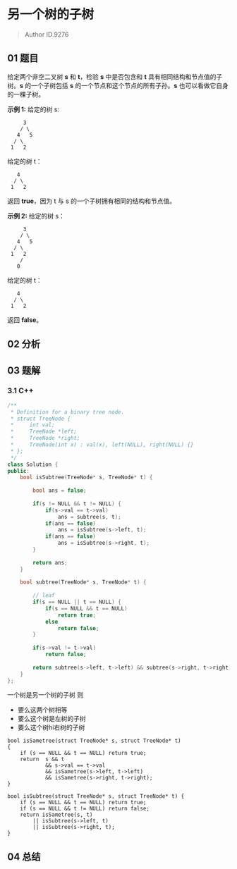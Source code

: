 # 另一个树的子树
> Author ID.9276

## 01 题目

给定两个非空二叉树 **s** 和 **t**，检验 **s** 中是否包含和 **t** 具有相同结构和节点值的子树。**s** 的一个子树包括 **s** 的一个节点和这个节点的所有子孙。**s** 也可以看做它自身的一棵子树。

**示例 1:**
给定的树 s:

```
     3
    / \
   4   5
  / \
 1   2
```

给定的树 t：

```
   4 
  / \
 1   2
```

返回 **true**，因为 t 与 s 的一个子树拥有相同的结构和节点值。

**示例 2:**
给定的树 s：

```
     3
    / \
   4   5
  / \
 1   2
    /
   0
```

给定的树 t：

```
   4
  / \
 1   2
```

返回 **false**。

## 02 分析



## 03 题解

### 3.1 C++

```c++
/**
 * Definition for a binary tree node.
 * struct TreeNode {
 *     int val;
 *     TreeNode *left;
 *     TreeNode *right;
 *     TreeNode(int x) : val(x), left(NULL), right(NULL) {}
 * };
 */
class Solution {
public:
    bool isSubtree(TreeNode* s, TreeNode* t) {
        
        bool ans = false;
        
        if(s != NULL && t != NULL) {
            if(s->val == t->val)
                ans = subtree(s, t);
            if(ans == false)
                ans = isSubtree(s->left, t);
            if(ans == false)
                ans = isSubtree(s->right, t);
        }
        
        return ans;
    }
    
    bool subtree(TreeNode* s, TreeNode* t) {
        
        // leaf
        if(s == NULL || t == NULL) {
            if(s == NULL && t == NULL)
                return true;
            else
                return false;
        }
        
        if(s->val != t->val)
            return false;
        
        return subtree(s->left, t->left) && subtree(s->right, t->right);
    }
};
```



一个树是另一个树的子树 则

- 要么这两个树相等
- 要么这个树是左树的子树
- 要么这个树hi右树的子树

```
bool isSametree(struct TreeNode* s, struct TreeNode* t)
{
    if (s == NULL && t == NULL) return true;
    return  s && t 
            && s->val == t->val 
            && isSametree(s->left, t->left) 
            && isSametree(s->right, t->right);
}

bool isSubtree(struct TreeNode* s, struct TreeNode* t) {
    if (s == NULL && t == NULL) return true;
    if (s == NULL && t != NULL) return false;
    return isSametree(s, t)
        || isSubtree(s->left, t)
        || isSubtree(s->right, t);
}
```

## 04 总结

